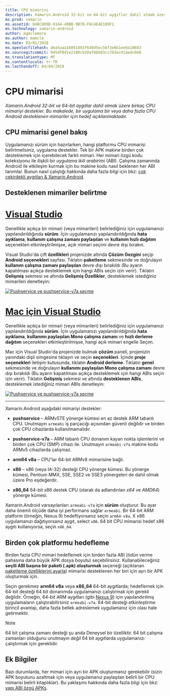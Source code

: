 ```yaml
---
title: CPU mimarisi
description: Xamarin.Android 32-bit ve 64-bit aygıtlar dahil olmak üzere birkaç CPU mimariyi destekler. Bu makalede, bir uygulama bir veya daha fazla CPU Android desteklenen mimariler için hedef açıklanmaktadır.
ms.prod: xamarin
ms.assetid: D4BC889D-9164-49BB-9B7B-F6C4E4E109F1
ms.technology: xamarin-android
author: mgmclemore
ms.author: mamcle
ms.date: 03/01/2018
ms.openlocfilehash: dea5aaa16891893f649d5ec56f3e6b1ee9a18683
ms.sourcegitcommit: 945df041e2180cb20af08b83cc703ecd1aedc6b0
ms.translationtype: MT
ms.contentlocale: tr-TR
ms.lasthandoff: 04/04/2018
---
```

# <a name="cpu-architectures"></a>CPU mimarisi

_Xamarin.Android 32-bit ve 64-bit aygıtlar dahil olmak üzere birkaç CPU mimariyi destekler. Bu makalede, bir uygulama bir veya daha fazla CPU Android desteklenen mimariler için hedef açıklanmaktadır._

## <a name="cpu-architectures-overview"></a>CPU mimarisi genel bakış

Uygulamanızı sürüm için hazırlarken, hangi platformu CPU mimarisi belirtmelisiniz, uygulama destekler. Tek bir APK makine birden çok desteklemek için içerebilecek farklı mimari. Her mimari özgü kodu koleksiyonu ile ilişkili bir *uygulama ikili arabirimi* (ABI). Çalışma zamanında Android ile etkileşim kurmak için bu makine kodu nasıl beklenen her ABI tanımlar.
Bunun nasıl çalıştığı hakkında daha fazla bilgi için bkz: [çok çekirdekli aygıtları &amp; Xamarin.Android](~/android/deploy-test/multicore-devices.md).


## <a name="how-to-specify-supported-architectures"></a>Desteklenen mimariler belirtme

# <a name="visual-studiotabvswin"></a>[Visual Studio](#tab/vswin)

Genellikle açıkça bir mimari (veya mimarileri) belirlediğiniz için uygulamanızı yapılandırıldığında **sürüm**. İçin uygulamanızı yapılandırıldığında **hata ayıklama**, **kullanım çalışma zamanı paylaşılan** ve **kullanım hızlı dağıtım** seçenekleri etkinleştirilmişse, açık mimari seçimi devre dışı bırakın.

Visual Studio'da çift **özellikleri** projenizde altında **Çözüm Gezgini** seçip **Android seçenekleri** sayfası. Tıklatın **paketleme** sekmesinde ve doğrulayın **kullanım çalışma zamanı paylaşılan** devre dışı bırakıldı (Bu ayarın kapatılması açıkça desteklemek için hangi ABIs seçin izin verir). Tıklatın **Gelişmiş** sekmesi ve altında **Gelişmiş Özellikler**, desteklemek istediğiniz mimarileri denetleyin:

[![Pushservice ve pushservice-v7a seçme](cpu-architectures-images/vs/01-abi-selections-sml.png)](cpu-architectures-images/vs/01-abi-selections.png#lightbox)

# <a name="visual-studio-for-mactabvsmac"></a>[Mac için Visual Studio](#tab/vsmac)

Genellikle açıkça bir mimari (veya mimarileri) belirlediğiniz için uygulamanızı yapılandırıldığında **sürüm**. İçin uygulamanızı yapılandırıldığında **hata ayıklama**, **kullanımı paylaşılan Mono çalışma zamanı** ve **hızlı derleme dağıtım** seçenekleri etkinleştirilmişse, hangi açık mimari engelle Seçim.

Mac için Visual Studio'da projenizde bulmak **çözüm** paneli, projenizin yanındaki dişli simgesine tıklayın ve seçin **seçenekleri**. İçinde **proje seçenekleri** iletişim kutusunda, tıklatın **Android derleme**. Tıklatın **genel** sekmesinde ve doğrulayın **kullanımı paylaşılan Mono çalışma zamanı** devre dışı bırakıldı (Bu ayarın kapatılması açıkça desteklemek için hangi ABIs seçin izin verir). Tıklatın **Gelişmiş** sekmesi ve altında **desteklenen ABIs**, desteklemek istediğiniz mimari ABIs denetleyin:

[![Pushservice ve pushservice-v7a seçme](cpu-architectures-images/xs/01-abi-selections-sml.png)](cpu-architectures-images/xs/01-abi-selections.png#lightbox)

-----


Xamarin.Android aşağıdaki mimariyi destekler:

-   **pushservice** &ndash; ARMv5TE yönerge kümesi en az destek ARM tabanlı CPU. Unutmayın `armeabi` iş parçacığı açısından güvenli değildir ve birden çok CPU cihazlarda kullanılmamalıdır.

-   **pushservice-v7a** &ndash; ARM tabanlı CPU donanım kayan nokta işlemlerini ve birden çok CPU (SMP) cihazı ile. Unutmayın `armeabi-v7a` makine kodu ARMv5 cihazlarda çalışmaz.

-   **arm64 v8a** &ndash; CPU'lar 64-bit ARMv8 mimarisine bağlı.

-   **x86** &ndash; x86 (veya IA-32) desteği CPU yönerge kümesi. Bu yönerge kümesi, Pentium MMX, SSE, SSE2 ve SSE3 yönergeleri de dahil olmak üzere Pro eşdeğerdir.

-   **x86_64** 64-bit x86 destek CPU (olarak da adlandırılan *x64* ve *AMD64*) yönerge kümesi.

Xamarin.Android varsayılanları `armeabi-v7a` için **sürüm** oluşturur. Bu ayar daha önemli ölçüde daha iyi performans sağlar `armeabi`. Bir 64-bit ARM platform (örneğin, Nexus 9) hedefliyorsanız seçin `arm64-v8a`. X x86 uygulamanızı dağıtıyorsanız aygıt, select `x86`. 64 bit CPU mimarisi hedef x86 aygıtı kullanıyorsa, seçin `x86_64`.

## <a name="targeting-multiple-platforms"></a>Birden çok platformu hedefleme

Birden fazla CPU mimari hedeflemek için birden fazla ABI (ödün verme pahasına daha büyük APK dosya boyutu) seçebilirsiniz. Kullanabileceğiniz **seçili ABI başına bir paketi (.apk) oluşturmak** seçeneği (açıklanan [paketleme özelliklerini ayarla](~/android/deploy-test/release-prep/index.md#Set_Packaging_Properties)) mimarisi desteklenen her biri için ayrı bir APK oluşturmak için.

Seçin gerekmez **arm64 v8a** veya **x86_64** 64-bit aygıtlarda; hedeflemek için 64-bit desteği 64 bit donanımda uygulamanızı çalıştırmak için gerekli değildir. Örneğin, 64-bit ARM aygıtları (gibi [Nexus 9](http://www.google.com/nexus/9/)) için yapılandırılmış uygulamaların çalıştırabilirsiniz `armeabi-v7a`. 64-bit desteği etkinleştirme birincil avantajı, daha fazla bellek adreslemek uygulamanız için olası hale getirmektir.

> [!NOTE]
> 64 bit çalışma zamanı desteği şu anda Deneysel bir özelliktir. 64 bit çalışma zamanları olduğunu unutmayın *değil* 64 bit aygıtlarda uygulamanızı çalıştırmak için gereklidir. 

## <a name="additional-information"></a>Ek Bilgiler

Bazı durumlarda, her mimari için ayrı bir APK oluşturmanız gerekebilir (sizin APK boyutunu azaltmak için veya uygulamanız paylaşılan belirli bir CPU mimarisi belirli kitaplıklar).
Bu yaklaşımı hakkında daha fazla bilgi için bkz: [yapı ABI özgü APKs](~/android/deploy-test/building-apps/abi-specific-apks.md).
